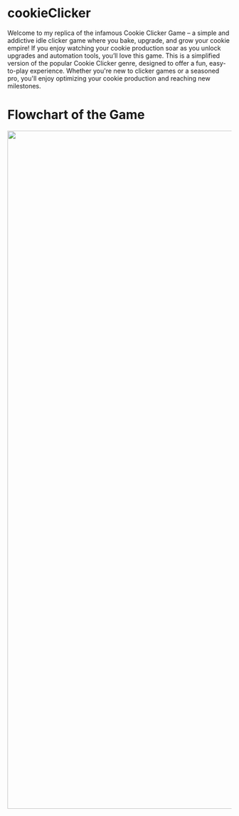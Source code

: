 # cookieClicker

Welcome to my replica of the infamous Cookie Clicker Game – a simple and addictive idle clicker game where you bake, upgrade, and grow your cookie empire! If you enjoy watching your cookie production soar as you unlock upgrades and automation tools, you’ll love this game. This is a simplified version of the popular Cookie Clicker genre, designed to offer a fun, easy-to-play experience. Whether you're new to clicker games or a seasoned pro, you'll enjoy optimizing your cookie production and reaching new milestones.

# Flowchart of the Game

<p align="right">
  <img width="731" height="1521" src=[https://github.com/garghg/PyFaceRecGUI/assets/139658164/d0ece961-ea1a-4c59-9e9a-961db701512a](https://private-user-images.githubusercontent.com/139658164/396185111-ca8fbe5b-22d4-4262-b084-f88a44de4000.jpg?jwt=eyJhbGciOiJIUzI1NiIsInR5cCI6IkpXVCJ9.eyJpc3MiOiJnaXRodWIuY29tIiwiYXVkIjoicmF3LmdpdGh1YnVzZXJjb250ZW50LmNvbSIsImtleSI6ImtleTUiLCJleHAiOjE3MzQzNjc2MjAsIm5iZiI6MTczNDM2NzMyMCwicGF0aCI6Ii8xMzk2NTgxNjQvMzk2MTg1MTExLWNhOGZiZTViLTIyZDQtNDI2Mi1iMDg0LWY4OGE0NGRlNDAwMC5qcGc_WC1BbXotQWxnb3JpdGhtPUFXUzQtSE1BQy1TSEEyNTYmWC1BbXotQ3JlZGVudGlhbD1BS0lBVkNPRFlMU0E1M1BRSzRaQSUyRjIwMjQxMjE2JTJGdXMtZWFzdC0xJTJGczMlMkZhd3M0X3JlcXVlc3QmWC1BbXotRGF0ZT0yMDI0MTIxNlQxNjQyMDBaJlgtQW16LUV4cGlyZXM9MzAwJlgtQW16LVNpZ25hdHVyZT03MWY4NGRmMjc2MGE5ODBhMDVhYjc3OGI5ZThkZmJhZDZlNDZlODQ0N2U0M2I3YWQyZDQxZGM3NjdkYjE3MmIyJlgtQW16LVNpZ25lZEhlYWRlcnM9aG9zdCJ9.RA6s3WfAGf917oTWBo5j5yUoaWpT1MxteHXibNQ1u3Y)>
</p>
